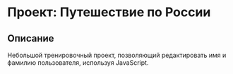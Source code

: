 # Проект: Путешествие по России

## Описание

Небольшой тренировочный проект, позволяющий редактировать имя и фамилию пользователя, используя JavaScript.
